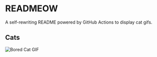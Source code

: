 # READMEOW

A self-rewriting README powered by GitHub Actions to display cat gifs.

## Cats

![Bored Cat GIF](https://media1.giphy.com/media/v1.Y2lkPTlhY2QwMmRhcTg1anNkb2hvYWdrOWF0ZTVqdWYybXhtMWlrbHN2enY3eG0yczZ2ciZlcD12MV9naWZzX3NlYXJjaCZjdD1n/mlvseq9yvZhba/200.gif)
